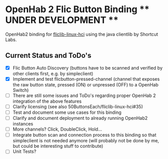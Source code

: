 # OpenHab 2 Flic Button Binding ** UNDER DEVELOPMENT **

OpenHab2 binding for [fliclib-linux-hci](https://github.com/50ButtonsEach/fliclib-linux-hci) using the java clientlib by Shortcut Labs.

## Current Status and ToDo's

- [x] Flic Button Auto Discovery (buttons have to be scanned and verified by other clients first, e.g. by simpleclient)
- [x] Implement and test flicbutton-pressed-channel (channel that exposes the raw button state, pressed (ON) or unpressed (OFF) to a OpenHab Switch)
- [ ] There are still some issues and ToDo's regarding proper OpenHab 2 integration of the above features
- [ ] Clarify licensing (see also 50ButtonsEach/fliclib-linux-hci#35)
- [ ] Test and document some use cases for this binding
- [ ] Clarify and document deployment to already running OpenHab2 instances
- [ ] More channels? Click, DoubleClick, Hold...
- [ ] Integrate button scan and connection process to this binding so that simpleclient is not needed anymore (will probably not be done by me, but could be interesting stuff to contribute)
- [ ] Unit Tests?
